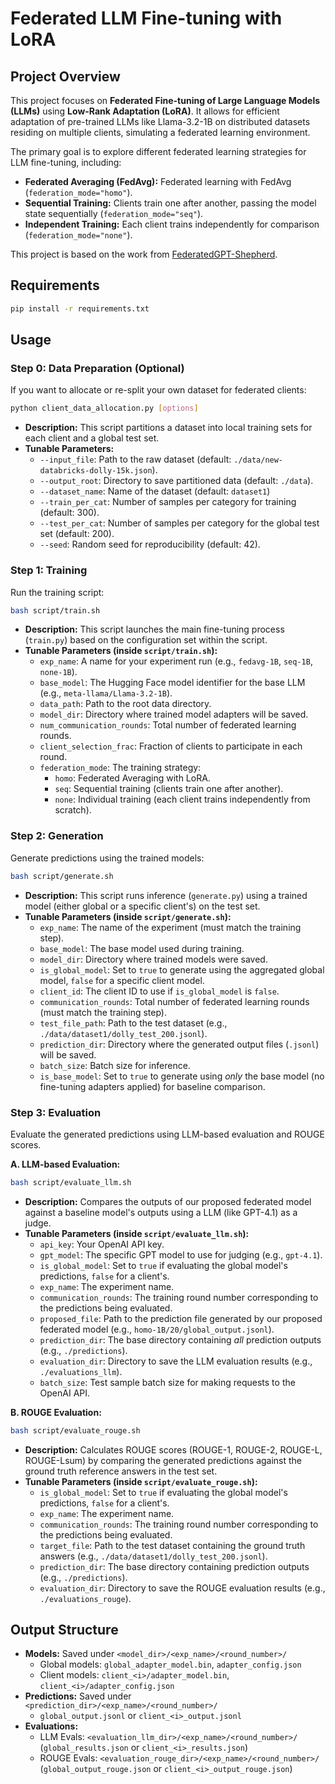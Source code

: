 # Federated LLM Fine-tuning with LoRA

## Project Overview

This project focuses on **Federated Fine-tuning of Large Language Models (LLMs)** using **Low-Rank Adaptation (LoRA)**. It allows for efficient adaptation of pre-trained LLMs like Llama-3.2-1B on distributed datasets residing on multiple clients, simulating a federated learning environment.

The primary goal is to explore different federated learning strategies for LLM fine-tuning, including:

*   **Federated Averaging (FedAvg):** Federated learning with FedAvg (`federation_mode="homo"`).
*   **Sequential Training:** Clients train one after another, passing the model state sequentially (`federation_mode="seq"`).
*   **Independent Training:** Each client trains independently for comparison (`federation_mode="none"`).

This project is based on the work from [FederatedGPT-Shepherd](https://github.com/JayZhang42/FederatedGPT-Shepherd).


## Requirements

```bash
pip install -r requirements.txt
```


## Usage

### Step 0: Data Preparation (Optional)

If you want to allocate or re-split your own dataset for federated clients:

```bash
python client_data_allocation.py [options]
```

*   **Description:** This script partitions a dataset into local training sets for each client and a global test set.
*   **Tunable Parameters:**
    *   `--input_file`: Path to the raw dataset (default: `./data/new-databricks-dolly-15k.json`).
    *   `--output_root`: Directory to save partitioned data (default: `./data`).
    *   `--dataset_name`: Name of the dataset (default: `dataset1`)
    *   `--train_per_cat`: Number of samples per category for training (default: 300).
    *   `--test_per_cat`: Number of samples per category for the global test set (default: 200).
    *   `--seed`: Random seed for reproducibility (default: 42).

### Step 1: Training

Run the training script:

```bash
bash script/train.sh
```

*   **Description:** This script launches the main fine-tuning process (`train.py`) based on the configuration set within the script.
*   **Tunable Parameters (inside `script/train.sh`):**
    *   `exp_name`: A name for your experiment run (e.g., `fedavg-1B`, `seq-1B`, `none-1B`).
    *   `base_model`: The Hugging Face model identifier for the base LLM (e.g., `meta-llama/Llama-3.2-1B`).
    *   `data_path`: Path to the root data directory.
    *   `model_dir`: Directory where trained model adapters will be saved.
    *   `num_communication_rounds`: Total number of federated learning rounds.
    *   `client_selection_frac`: Fraction of clients to participate in each round.
    *   `federation_mode`: The training strategy:
        *   `homo`: Federated Averaging with LoRA.
        *   `seq`: Sequential training (clients train one after another).
        *   `none`: Individual training (each client trains independently from scratch).

### Step 2: Generation

Generate predictions using the trained models:

```bash
bash script/generate.sh
```

*   **Description:** This script runs inference (`generate.py`) using a trained model (either global or a specific client's) on the test set.
*   **Tunable Parameters (inside `script/generate.sh`):**
    *   `exp_name`: The name of the experiment (must match the training step).
    *   `base_model`: The base model used during training.
    *   `model_dir`: Directory where trained models were saved.
    *   `is_global_model`: Set to `true` to generate using the aggregated global model, `false` for a specific client model.
    *   `client_id`: The client ID to use if `is_global_model` is `false`.
    *   `communication_rounds`: Total number of federated learning rounds (must match the training step).
    *   `test_file_path`: Path to the test dataset (e.g., `./data/dataset1/dolly_test_200.jsonl`).
    *   `prediction_dir`: Directory where the generated output files (`.jsonl`) will be saved.
    *   `batch_size`: Batch size for inference.
    *   `is_base_model`: Set to `true` to generate using *only* the base model (no fine-tuning adapters applied) for baseline comparison.

### Step 3: Evaluation

Evaluate the generated predictions using LLM-based evaluation and ROUGE scores.

**A. LLM-based Evaluation:**

```bash
bash script/evaluate_llm.sh
```

*   **Description:** Compares the outputs of our proposed federated model against a baseline model's outputs using a LLM (like GPT-4.1) as a judge.
*   **Tunable Parameters (inside `script/evaluate_llm.sh`):**
    *   `api_key`: Your OpenAI API key. 
    *   `gpt_model`: The specific GPT model to use for judging (e.g., `gpt-4.1`).
    *   `is_global_model`: Set to `true` if evaluating the global model's predictions, `false` for a client's.
    *   `exp_name`: The experiment name.
    *   `communication_rounds`: The training round number corresponding to the predictions being evaluated.
    *   `proposed_file`: Path to the prediction file generated by our proposed federated model (e.g., `homo-1B/20/global_output.jsonl`).
    *   `prediction_dir`: The base directory containing *all* prediction outputs (e.g., `./predictions`).
    *   `evaluation_dir`: Directory to save the LLM evaluation results (e.g., `./evaluations_llm`).
    *   `batch_size`: Test sample batch size for making requests to the OpenAI API.

**B. ROUGE Evaluation:**

```bash
bash script/evaluate_rouge.sh
```

*   **Description:** Calculates ROUGE scores (ROUGE-1, ROUGE-2, ROUGE-L, ROUGE-Lsum) by comparing the generated predictions against the ground truth reference answers in the test set.
*   **Tunable Parameters (inside `script/evaluate_rouge.sh`):**
    *   `is_global_model`: Set to `true` if evaluating the global model's predictions, `false` for a client's.
    *   `exp_name`: The experiment name.
    *   `communication_rounds`: The training round number corresponding to the predictions being evaluated.
    *   `target_file`: Path to the test dataset containing the ground truth answers (e.g., `./data/dataset1/dolly_test_200.jsonl`).
    *   `prediction_dir`: The base directory containing prediction outputs (e.g., `./predictions`).
    *   `evaluation_dir`: Directory to save the ROUGE evaluation results  (e.g., `./evaluations_rouge`).


## Output Structure

*   **Models:** Saved under `<model_dir>/<exp_name>/<round_number>/`
    *   Global models: `global_adapter_model.bin`, `adapter_config.json`
    *   Client models: `client_<i>/adapter_model.bin`, `client_<i>/adapter_config.json`
*   **Predictions:** Saved under `<prediction_dir>/<exp_name>/<round_number>/`
    *   `global_output.jsonl` or `client_<i>_output.jsonl`
*   **Evaluations:**
    *   LLM Evals: `<evaluation_llm_dir>/<exp_name>/<round_number>/` (`global_results.json` or `client_<i>_results.json`)
    *   ROUGE Evals: `<evaluation_rouge_dir>/<exp_name>/<round_number>/` (`global_output_rouge.json` or `client_<i>_output_rouge.json`)

